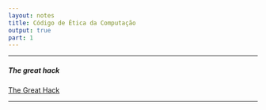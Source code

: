 ```yaml
---
layout: notes
title: Código de Ética da Computação
output: true
part: 1
---
```



---
##### The great hack

[The Great Hack](https://www.netflix.com/title/80117542?s=a&trkid=13747225&t=more)

---
